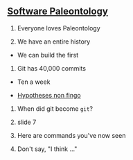 ## [Software Paleontology](https://prezi.com/8l8fqqyk6pue/software-paleontology/)

1. Everyone loves Paleontology

1. We have an entire history

  * We can build the first

1. Git has 40,000 commits

  * Ten a week
  
  * [Hypotheses non fingo](https://en.wikipedia.org/wiki/Hypotheses_non_fingo)
  
1. When did git become `git`?

1. slide 7

1. Here are commands you've now seen

1. Don't say, "I think ..."
